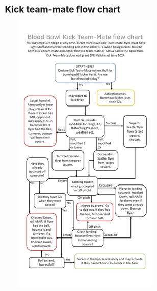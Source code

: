 # Kick team-mate flow chart

<figure><img src="../.gitbook/assets/image (2).png" alt=""><figcaption></figcaption></figure>
